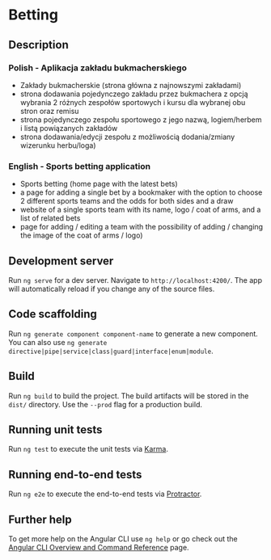 # Betting

## Description
### Polish - Aplikacja zakładu bukmacherskiego
- Zakłady bukmacherskie (strona główna z najnowszymi zakładami)
- strona dodawania pojedynczego zakładu przez bukmachera z opcją wybrania 2 różnych zespołów sportowych i kursu dla wybranej obu stron oraz remisu 
- strona pojedynczego zespołu sportowego z jego nazwą, logiem/herbem i listą powiązanych zakładów
- strona dodawania/edycji zespołu z możliwością dodania/zmiany wizerunku herbu/loga)
### English - Sports betting application
- Sports betting (home page with the latest bets)
- a page for adding a single bet by a bookmaker with the option to choose 2 different sports teams and the odds for both sides and a draw
- website of a single sports team with its name, logo / coat of arms, and a list of related bets
- page for adding / editing a team with the possibility of adding / changing the image of the coat of arms / logo)

## Development server

Run `ng serve` for a dev server. Navigate to `http://localhost:4200/`. The app will automatically reload if you change any of the source files.

## Code scaffolding

Run `ng generate component component-name` to generate a new component. You can also use `ng generate directive|pipe|service|class|guard|interface|enum|module`.

## Build

Run `ng build` to build the project. The build artifacts will be stored in the `dist/` directory. Use the `--prod` flag for a production build.

## Running unit tests

Run `ng test` to execute the unit tests via [Karma](https://karma-runner.github.io).

## Running end-to-end tests

Run `ng e2e` to execute the end-to-end tests via [Protractor](http://www.protractortest.org/).

## Further help

To get more help on the Angular CLI use `ng help` or go check out the [Angular CLI Overview and Command Reference](https://angular.io/cli) page.

